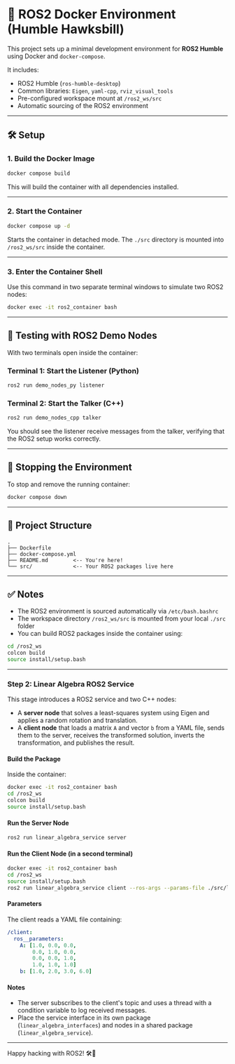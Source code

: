 # 🐳 ROS2 Docker Environment (Humble Hawksbill)

This project sets up a minimal development environment for **ROS2 Humble** using Docker and `docker-compose`.

It includes:
- ROS2 Humble (`ros-humble-desktop`)
- Common libraries: `Eigen`, `yaml-cpp`, `rviz_visual_tools`
- Pre-configured workspace mount at `/ros2_ws/src`
- Automatic sourcing of the ROS2 environment

---

## 🛠️ Setup

### 1. Build the Docker Image

```bash
docker compose build
```

This will build the container with all dependencies installed.

---

### 2. Start the Container

```bash
docker compose up -d
```

Starts the container in detached mode. The `./src` directory is mounted into `/ros2_ws/src` inside the container.

---

### 3. Enter the Container Shell

Use this command in two separate terminal windows to simulate two ROS2 nodes:

```bash
docker exec -it ros2_container bash
```

---

## 🧪 Testing with ROS2 Demo Nodes

With two terminals open inside the container:

### **Terminal 1: Start the Listener (Python)**
```bash
ros2 run demo_nodes_py listener
```

### **Terminal 2: Start the Talker (C++)**
```bash
ros2 run demo_nodes_cpp talker
```

You should see the listener receive messages from the talker, verifying that the ROS2 setup works correctly.

---

## 🛑 Stopping the Environment

To stop and remove the running container:

```bash
docker compose down
```

---

## 📁 Project Structure

```
.
├── Dockerfile
├── docker-compose.yml
├── README.md        <-- You're here!
└── src/             <-- Your ROS2 packages live here
```

---

## ✅ Notes

- The ROS2 environment is sourced automatically via `/etc/bash.bashrc`
- The workspace directory `/ros2_ws/src` is mounted from your local `./src` folder
- You can build ROS2 packages inside the container using:

```bash
cd /ros2_ws
colcon build
source install/setup.bash
```

---

### Step 2: Linear Algebra ROS2 Service

This stage introduces a ROS2 service and two C++ nodes:

- A **server node** that solves a least-squares system using Eigen and applies a random rotation and translation.
- A **client node** that loads a matrix `A` and vector `b` from a YAML file, sends them to the server, receives the transformed solution, inverts the transformation, and publishes the result.

#### Build the Package

Inside the container:

```bash
docker exec -it ros2_container bash
cd /ros2_ws
colcon build
source install/setup.bash
```

#### Run the Server Node

```bash
ros2 run linear_algebra_service server
```

#### Run the Client Node (in a second terminal)

```bash
docker exec -it ros2_container bash
cd /ros2_ws
source install/setup.bash
ros2 run linear_algebra_service client --ros-args --params-file ./src/linear_algebra_service/config/matrix.yaml 
```

#### Parameters

The client reads a YAML file containing:

```yaml
/client:
  ros__parameters:
    A: [1.0, 0.0, 0.0,
        0.0, 1.0, 0.0,
        0.0, 0.0, 1.0,
        1.0, 1.0, 1.0]
    b: [1.0, 2.0, 3.0, 6.0]
```

#### Notes

- The server subscribes to the client's topic and uses a thread with a condition variable to log received messages.
- Place the service interface in its own package (`linear_algebra_interfaces`) and nodes in a shared package (`linear_algebra_service`).
  
  
---

Happy hacking with ROS2! 🛠️🐢
